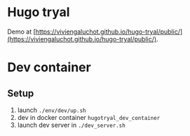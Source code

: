 # Hugo tryal

Demo at [https://viviengaluchot.github.io/hugo-tryal/public/](https://viviengaluchot.github.io/hugo-tryal/public/).


# Dev container

## Setup

1. launch `./env/dev/up.sh`
2. dev in docker container `hugotryal_dev_container`
3. launch dev server in `./dev_server.sh`
